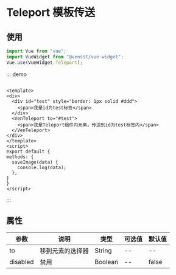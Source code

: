 # Teleport 模板传送

## 使用

```js
import Vue from "vue";
import VueWidget from "@vensst/vue-widget";
Vue.use(VueWidget.Teleport);
```


::: demo

  ```vue

<template>
  <div>
    <div id="test" style="border: 1px solid #ddd">
      <span>我是id为test标签</span>
    </div>
    <VenTeleport to="#test">
      <span>我是Teleport组件内元素，传送到id为test标签内</span>
    </VenTeleport>
  </div>
</template>
<script>
export default {
  methods: {
    saveImage(data) {
      console.log(data);
    },
  }
}
</script>
  ```

:::

## 属性

| 参数     | 说明       | 类型      | 可选值 | 默认值   |
|--------|----------|---------|-----|-------|
| to     | 移到元素的选择器 | String  | --  | --    |
| disabled | 禁用       | Boolean | --  | false |
